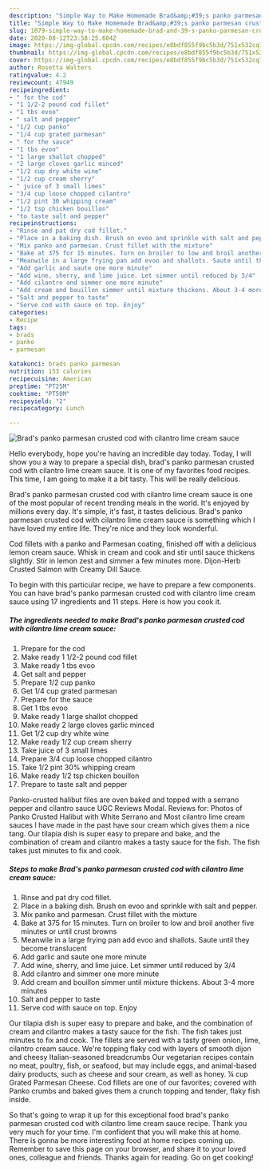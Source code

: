 ```yaml
---
description: "Simple Way to Make Homemade Brad&amp;#39;s panko parmesan crusted cod with cilantro lime cream sauce"
title: "Simple Way to Make Homemade Brad&amp;#39;s panko parmesan crusted cod with cilantro lime cream sauce"
slug: 1079-simple-way-to-make-homemade-brad-and-39-s-panko-parmesan-crusted-cod-with-cilantro-lime-cream-sauce
date: 2020-08-12T23:58:25.604Z
image: https://img-global.cpcdn.com/recipes/e8bdf855f9bc5b3d/751x532cq70/brads-panko-parmesan-crusted-cod-with-cilantro-lime-cream-sauce-recipe-main-photo.jpg
thumbnail: https://img-global.cpcdn.com/recipes/e8bdf855f9bc5b3d/751x532cq70/brads-panko-parmesan-crusted-cod-with-cilantro-lime-cream-sauce-recipe-main-photo.jpg
cover: https://img-global.cpcdn.com/recipes/e8bdf855f9bc5b3d/751x532cq70/brads-panko-parmesan-crusted-cod-with-cilantro-lime-cream-sauce-recipe-main-photo.jpg
author: Rosetta Walters
ratingvalue: 4.2
reviewcount: 47949
recipeingredient:
- " for the cod"
- "1 1/2-2 pound cod fillet"
- "1 tbs evoo"
- " salt and pepper"
- "1/2 cup panko"
- "1/4 cup grated parmesan"
- " for the sauce"
- "1 tbs evoo"
- "1 large shallot chopped"
- "2 large cloves garlic minced"
- "1/2 cup dry white wine"
- "1/2 cup cream sherry"
- " juice of 3 small limes"
- "3/4 cup loose chopped cilantro"
- "1/2 pint 30 whipping cream"
- "1/2 tsp chicken bouillon"
- "to taste salt and pepper"
recipeinstructions:
- "Rinse and pat dry cod fillet."
- "Place in a baking dish. Brush on evoo and sprinkle with salt and pepper."
- "Mix panko and parmesan. Crust fillet with the mixture"
- "Bake at 375 for 15 minutes. Turn on broiler to low and broil another five minutes or until crust browns"
- "Meanwile in a large frying pan add evoo and shallots. Saute until they become translucent"
- "Add garlic and saute one more minute"
- "Add wine, sherry, and lime juice. Let simmer until reduced by 3/4"
- "Add cilantro and simmer one more minute"
- "Add cream and bouillon simmer until mixture thickens. About 3-4 more minutes"
- "Salt and pepper to taste"
- "Serve cod with sauce on top. Enjoy"
categories:
- Recipe
tags:
- brads
- panko
- parmesan

katakunci: brads panko parmesan 
nutrition: 153 calories
recipecuisine: American
preptime: "PT25M"
cooktime: "PT50M"
recipeyield: "2"
recipecategory: Lunch

---
```



![Brad&#39;s panko parmesan crusted cod with cilantro lime cream sauce](https://img-global.cpcdn.com/recipes/e8bdf855f9bc5b3d/751x532cq70/brads-panko-parmesan-crusted-cod-with-cilantro-lime-cream-sauce-recipe-main-photo.jpg)

Hello everybody, hope you're having an incredible day today. Today, I will show you a way to prepare a special dish, brad&#39;s panko parmesan crusted cod with cilantro lime cream sauce. It is one of my favorites food recipes. This time, I am going to make it a bit tasty. This will be really delicious.

Brad&#39;s panko parmesan crusted cod with cilantro lime cream sauce is one of the most popular of recent trending meals in the world. It's enjoyed by millions every day. It's simple, it's fast, it tastes delicious. Brad&#39;s panko parmesan crusted cod with cilantro lime cream sauce is something which I have loved my entire life. They're nice and they look wonderful.

Cod fillets with a panko and Parmesan coating, finished off with a delicious lemon cream sauce. Whisk in cream and cook and stir until sauce thickens slightly. Stir in lemon zest and simmer a few minutes more. Dijon-Herb Crusted Salmon with Creamy Dill Sauce.


To begin with this particular recipe, we have to prepare a few components. You can have brad&#39;s panko parmesan crusted cod with cilantro lime cream sauce using 17 ingredients and 11 steps. Here is how you cook it.

<!--inarticleads1-->

##### The ingredients needed to make Brad&#39;s panko parmesan crusted cod with cilantro lime cream sauce:

1. Prepare  for the cod
1. Make ready 1 1/2-2 pound cod fillet
1. Make ready 1 tbs evoo
1. Get  salt and pepper
1. Prepare 1/2 cup panko
1. Get 1/4 cup grated parmesan
1. Prepare  for the sauce
1. Get 1 tbs evoo
1. Make ready 1 large shallot chopped
1. Make ready 2 large cloves garlic minced
1. Get 1/2 cup dry white wine
1. Make ready 1/2 cup cream sherry
1. Take  juice of 3 small limes
1. Prepare 3/4 cup loose chopped cilantro
1. Take 1/2 pint 30% whipping cream
1. Make ready 1/2 tsp chicken bouillon
1. Prepare to taste salt and pepper


Panko-crusted halibut files are oven baked and topped with a serrano pepper and cilantro sauce UGC Reviews Modal. Reviews for: Photos of Panko Crusted Halibut with White Serrano and Most cilantro lime cream sauces I have made in the past have sour cream which gives them a nice tang. Our tilapia dish is super easy to prepare and bake, and the combination of cream and cilantro makes a tasty sauce for the fish. The fish takes just minutes to fix and cook. 

<!--inarticleads2-->

##### Steps to make Brad&#39;s panko parmesan crusted cod with cilantro lime cream sauce:

1. Rinse and pat dry cod fillet.
1. Place in a baking dish. Brush on evoo and sprinkle with salt and pepper.
1. Mix panko and parmesan. Crust fillet with the mixture
1. Bake at 375 for 15 minutes. Turn on broiler to low and broil another five minutes or until crust browns
1. Meanwile in a large frying pan add evoo and shallots. Saute until they become translucent
1. Add garlic and saute one more minute
1. Add wine, sherry, and lime juice. Let simmer until reduced by 3/4
1. Add cilantro and simmer one more minute
1. Add cream and bouillon simmer until mixture thickens. About 3-4 more minutes
1. Salt and pepper to taste
1. Serve cod with sauce on top. Enjoy


Our tilapia dish is super easy to prepare and bake, and the combination of cream and cilantro makes a tasty sauce for the fish. The fish takes just minutes to fix and cook. The fillets are served with a tasty green onion, lime, cilantro cream sauce. We&#39;re topping flaky cod with layers of smooth dijon and cheesy Italian-seasoned breadcrumbs Our vegetarian recipes contain no meat, poultry, fish, or seafood, but may include eggs, and animal-based dairy products, such as cheese and sour cream, as well as honey. ¼ cup Grated Parmesan Cheese. Cod fillets are one of our favorites; covered with Panko crumbs and baked gives them a crunch topping and tender, flaky fish inside. 

So that's going to wrap it up for this exceptional food brad&#39;s panko parmesan crusted cod with cilantro lime cream sauce recipe. Thank you very much for your time. I'm confident that you will make this at home. There is gonna be more interesting food at home recipes coming up. Remember to save this page on your browser, and share it to your loved ones, colleague and friends. Thanks again for reading. Go on get cooking!
